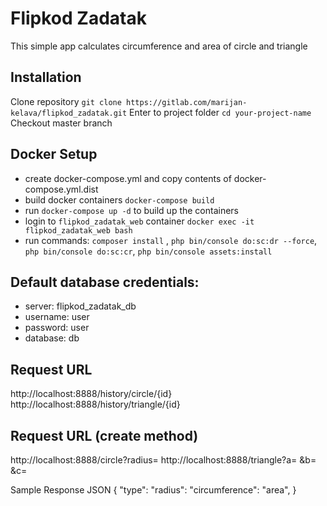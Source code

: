 # Flipkod Zadatak

This simple app calculates circumference and area of circle and triangle

## Installation

Clone repository `git clone https://gitlab.com/marijan-kelava/flipkod_zadatak.git`
Enter to project folder `cd your-project-name`
Checkout master branch

## Docker Setup
 - create docker-compose.yml and copy contents of docker-compose.yml.dist
 - build docker containers `docker-compose build`
 - run `docker-compose up -d` to build up the containers 
 - login to `flipkod_zadatak_web` container `docker exec -it flipkod_zadatak_web bash` 
 - run commands:
    `composer install` ,
    `php bin/console do:sc:dr --force`,
    `php bin/console do:sc:cr`,
    `php bin/console assets:install`


## Default database credentials:
 - server: flipkod_zadatak_db
 - username: user
 - password: user
 - database: db

## Request URL
http://localhost:8888/history/circle/{id}
http://localhost:8888/history/triangle/{id}

## Request URL (create method)
http://localhost:8888/circle?radius=
http://localhost:8888/triangle?a= &b= &c=


Sample Response
JSON
{ "type": "radius": "circumference": "area", }






